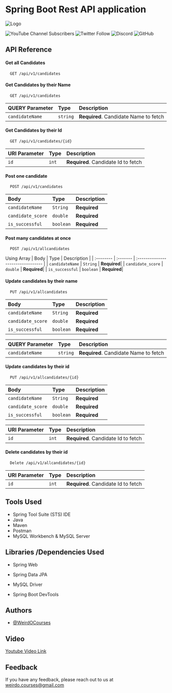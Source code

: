 
# Spring Boot Rest API application




![Logo](https://weirdocourses.com/wp-content/uploads/2022/04/WeirdOCourses__2___1_-removebg-preview.png)




![YouTube Channel Subscribers](https://img.shields.io/youtube/channel/subscribers/UCaLWjfwq-Spe4L31KIG_1Eg?style=social)
![Twitter Follow](https://img.shields.io/twitter/follow/weirdocourses?style=social)
![Discord](https://img.shields.io/discord/1004842692645232680)
![GitHub](https://img.shields.io/github/license/WeirdOCourses/SpringBootRestAPI)


## API Reference

#### Get all Candidates

```http
  GET /api/v1/candidates
```

#### Get Candidates by their Name

```http
  GET /api/v1/candidates
```

| QUERY Parameter | Type     | Description                       |
| :-------- | :------- | :-------------------------------- |
| `candidateName`      | `string` | **Required**. Candidate Name to fetch |

#### Get Candidates by their Id

```http
  GET /api/v1/candidates/{id}
```

| URI Parameter | Type     | Description                       |
| :-------- | :------- | :-------------------------------- |
| `id`      | `int` | **Required**. Candidate Id to fetch |

#### Post one candidate

```http
  POST /api/v1/candidates
```

| Body | Type     | Description                       |
| :-------- | :------- | :-------------------------------- |
| `candidateName`      | `String` | **Required**|
| `candidate_score`      | `double` | **Required**|
| `is_successful`      | `boolean` | **Required**|

#### Post many candidates at once

```http
  POST /api/v1/allcandidates
```
Using Array
| Body | Type     | Description                       |
| :-------- | :------- | :-------------------------------- |
| `candidateName`      | `String` | **Required**|
| `candidate_score`      | `double` | **Required**|
| `is_successful`      | `boolean` | **Required**|

#### Update candidates by their name

```http
  PUT /api/v1/allcandidates
```

| Body | Type     | Description                       |
| :-------- | :------- | :-------------------------------- |
| `candidateName`      | `String` | **Required**|
| `candidate_score`      | `double` | **Required**|
| `is_successful`      | `boolean` | **Required**|

| QUERY Parameter | Type     | Description                       |
| :-------- | :------- | :-------------------------------- |
| `candidateName`      | `string` | **Required**. Candidate Name to fetch |

#### Update candidates by their id

```http
  PUT /api/v1/allcandidates/{id}
```

| Body | Type     | Description                       |
| :-------- | :------- | :-------------------------------- |
| `candidateName`      | `String` | **Required**|
| `candidate_score`      | `double` | **Required**|
| `is_successful`      | `boolean` | **Required**|

| URI Parameter | Type     | Description                       |
| :-------- | :------- | :-------------------------------- |
| `id`      | `int` | **Required**. Candidate Id to fetch |

#### Delete candidates by their id

```http
  Delete /api/v1/allcandidates/{id}
```
| URI Parameter | Type     | Description                       |
| :-------- | :------- | :-------------------------------- |
| `id`      | `int` | **Required**. Candidate Id to fetch |












## Tools Used

- Spring Tool Suite (STS) IDE
- Java
- Maven
- Postman
- MySQL Workbench & MySQL Server


## Libraries /Dependencies Used

- Spring Web

- Spring Data JPA

- MySQL Driver

- Spring Boot DevTools


## Authors

- [@WeirdOCourses](https://www.weirdocourses.com)


## Video

[Youtube Video Link](https://youtu.be/tX8_wdA-DqY)


## Feedback

If you have any feedback, please reach out to us at weirdo.courses@gmail.com

